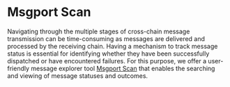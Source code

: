 # Msgport Scan

Navigating through the multiple stages of cross-chain message transmission can be time-consuming as messages are delivered and processed by the receiving chain. Having a mechanism to track message status is essential for identifying whether they have been successfully dispatched or have encountered failures. For this purpose, we offer a user-friendly message explorer tool [Msgport Scan](https://msgscan.darwinia.network/) that enables the searching and viewing of message statuses and outcomes.